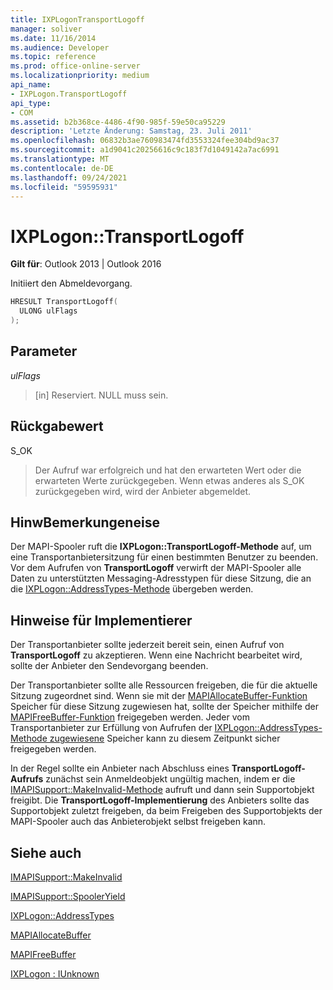 ```yaml
---
title: IXPLogonTransportLogoff
manager: soliver
ms.date: 11/16/2014
ms.audience: Developer
ms.topic: reference
ms.prod: office-online-server
ms.localizationpriority: medium
api_name:
- IXPLogon.TransportLogoff
api_type:
- COM
ms.assetid: b2b368ce-4486-4f90-985f-59e50ca95229
description: 'Letzte Änderung: Samstag, 23. Juli 2011'
ms.openlocfilehash: 06832b3ae760983474fd3553324fee304bd9ac37
ms.sourcegitcommit: a1d9041c20256616c9c183f7d1049142a7ac6991
ms.translationtype: MT
ms.contentlocale: de-DE
ms.lasthandoff: 09/24/2021
ms.locfileid: "59595931"
---
```

# <a name="ixplogontransportlogoff"></a>IXPLogon::TransportLogoff

  
  
**Gilt für**: Outlook 2013 | Outlook 2016 
  
Initiiert den Abmeldevorgang. 
  
```cpp
HRESULT TransportLogoff(
  ULONG ulFlags
);
```

## <a name="parameters"></a>Parameter

 _ulFlags_
  
> [in] Reserviert. NULL muss sein.
    
## <a name="return-value"></a>Rückgabewert

S_OK 
  
> Der Aufruf war erfolgreich und hat den erwarteten Wert oder die erwarteten Werte zurückgegeben. Wenn etwas anderes als S_OK zurückgegeben wird, wird der Anbieter abgemeldet.
    
## <a name="remarks"></a>HinwBemerkungeneise

Der MAPI-Spooler ruft die **IXPLogon::TransportLogoff-Methode** auf, um eine Transportanbietersitzung für einen bestimmten Benutzer zu beenden. Vor dem Aufrufen von **TransportLogoff** verwirft der MAPI-Spooler alle Daten zu unterstützten Messaging-Adresstypen für diese Sitzung, die an die [IXPLogon::AddressTypes-Methode](ixplogon-addresstypes.md) übergeben werden. 
  
## <a name="notes-to-implementers"></a>Hinweise für Implementierer

Der Transportanbieter sollte jederzeit bereit sein, einen Aufruf von **TransportLogoff** zu akzeptieren. Wenn eine Nachricht bearbeitet wird, sollte der Anbieter den Sendevorgang beenden. 
  
Der Transportanbieter sollte alle Ressourcen freigeben, die für die aktuelle Sitzung zugeordnet sind. Wenn sie mit der [MAPIAllocateBuffer-Funktion](mapiallocatebuffer.md) Speicher für diese Sitzung zugewiesen hat, sollte der Speicher mithilfe der [MAPIFreeBuffer-Funktion](mapifreebuffer.md) freigegeben werden. Jeder vom Transportanbieter zur Erfüllung von Aufrufen der [IXPLogon::AddressTypes-Methode zugewiesene](ixplogon-addresstypes.md) Speicher kann zu diesem Zeitpunkt sicher freigegeben werden. 
  
In der Regel sollte ein Anbieter nach Abschluss eines **TransportLogoff-Aufrufs** zunächst sein Anmeldeobjekt ungültig machen, indem er die [IMAPISupport::MakeInvalid-Methode](imapisupport-makeinvalid.md) aufruft und dann sein Supportobjekt freigibt. Die **TransportLogoff-Implementierung** des Anbieters sollte das Supportobjekt zuletzt freigeben, da beim Freigeben des Supportobjekts der MAPI-Spooler auch das Anbieterobjekt selbst freigeben kann. 
  
## <a name="see-also"></a>Siehe auch



[IMAPISupport::MakeInvalid](imapisupport-makeinvalid.md)
  
[IMAPISupport::SpoolerYield](imapisupport-spooleryield.md)
  
[IXPLogon::AddressTypes](ixplogon-addresstypes.md)
  
[MAPIAllocateBuffer](mapiallocatebuffer.md)
  
[MAPIFreeBuffer](mapifreebuffer.md)
  
[IXPLogon : IUnknown](ixplogoniunknown.md)

